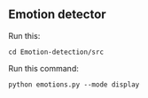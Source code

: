 ## Emotion detector
Run this:
```
cd Emotion-detection/src
```
Run this command:
```
python emotions.py --mode display
```
